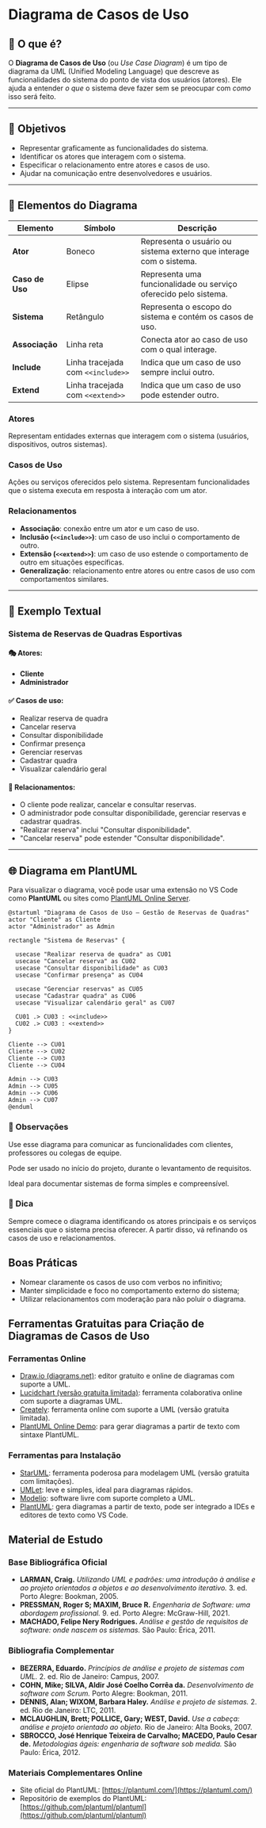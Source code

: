 # Diagrama de Casos de Uso

## 📌 O que é?

O **Diagrama de Casos de Uso** (ou *Use Case Diagram*) é um tipo de diagrama da UML (Unified Modeling Language) que descreve as funcionalidades do sistema do ponto de vista dos usuários (atores). Ele ajuda a entender *o que* o sistema deve fazer sem se preocupar com *como* isso será feito.

---

## 🎯 Objetivos

- Representar graficamente as funcionalidades do sistema.
- Identificar os atores que interagem com o sistema.
- Especificar o relacionamento entre atores e casos de uso.
- Ajudar na comunicação entre desenvolvedores e usuários.

---

## 🧩 Elementos do Diagrama

| Elemento         | Símbolo     | Descrição                                                                 |
|------------------|-------------|---------------------------------------------------------------------------|
| **Ator**         | Boneco      | Representa o usuário ou sistema externo que interage com o sistema.      |
| **Caso de Uso**  | Elipse      | Representa uma funcionalidade ou serviço oferecido pelo sistema.         |
| **Sistema**      | Retângulo   | Representa o escopo do sistema e contém os casos de uso.                 |
| **Associação**   | Linha reta  | Conecta ator ao caso de uso com o qual interage.                         |
| **Include**      | Linha tracejada com `<<include>>` | Indica que um caso de uso sempre inclui outro.     |
| **Extend**       | Linha tracejada com `<<extend>>`  | Indica que um caso de uso pode estender outro.     |

### Atores
Representam entidades externas que interagem com o sistema (usuários, dispositivos, outros sistemas).

### Casos de Uso
Ações ou serviços oferecidos pelo sistema. Representam funcionalidades que o sistema executa em resposta à interação com um ator.

### Relacionamentos
- **Associação**: conexão entre um ator e um caso de uso.
- **Inclusão (`<<include>>`)**: um caso de uso inclui o comportamento de outro.
- **Extensão (`<<extend>>`)**: um caso de uso estende o comportamento de outro em situações específicas.
- **Generalização**: relacionamento entre atores ou entre casos de uso com comportamentos similares.
---

## 📘 Exemplo Textual

### Sistema de Reservas de Quadras Esportivas

#### 🎭 Atores:
- **Cliente**
- **Administrador**

#### ✅ Casos de uso:
- Realizar reserva de quadra
- Cancelar reserva
- Consultar disponibilidade
- Confirmar presença
- Gerenciar reservas
- Cadastrar quadra
- Visualizar calendário geral

#### 🔗 Relacionamentos:
- O cliente pode realizar, cancelar e consultar reservas.
- O administrador pode consultar disponibilidade, gerenciar reservas e cadastrar quadras.
- "Realizar reserva" inclui "Consultar disponibilidade".
- "Cancelar reserva" pode estender "Consultar disponibilidade".

---

## 🌐 Diagrama em PlantUML

Para visualizar o diagrama, você pode usar uma extensão no VS Code como **PlantUML** ou sites como [PlantUML Online Server](https://www.plantuml.com/plantuml).

```plantuml
@startuml "Diagrama de Casos de Uso – Gestão de Reservas de Quadras"
actor "Cliente" as Cliente
actor "Administrador" as Admin

rectangle "Sistema de Reservas" {

  usecase "Realizar reserva de quadra" as CU01
  usecase "Cancelar reserva" as CU02
  usecase "Consultar disponibilidade" as CU03
  usecase "Confirmar presença" as CU04
  
  usecase "Gerenciar reservas" as CU05
  usecase "Cadastrar quadra" as CU06
  usecase "Visualizar calendário geral" as CU07

  CU01 .> CU03 : <<include>>
  CU02 .> CU03 : <<extend>>
}

Cliente --> CU01
Cliente --> CU02
Cliente --> CU03
Cliente --> CU04

Admin --> CU03
Admin --> CU05
Admin --> CU06
Admin --> CU07
@enduml
```

### 📝 Observações
Use esse diagrama para comunicar as funcionalidades com clientes, professores ou colegas de equipe.

Pode ser usado no início do projeto, durante o levantamento de requisitos.

Ideal para documentar sistemas de forma simples e compreensível.

### 📎 Dica
Sempre comece o diagrama identificando os atores principais e os serviços essenciais que o sistema precisa oferecer. A partir disso, vá refinando os casos de uso e relacionamentos.


## Boas Práticas
- Nomear claramente os casos de uso com verbos no infinitivo;
- Manter simplicidade e foco no comportamento externo do sistema;
- Utilizar relacionamentos com moderação para não poluir o diagrama.

## Ferramentas Gratuitas para Criação de Diagramas de Casos de Uso

### Ferramentas Online
- [Draw.io (diagrams.net)](https://www.diagrams.net/): editor gratuito e online de diagramas com suporte a UML.
- [Lucidchart (versão gratuita limitada)](https://www.lucidchart.com/): ferramenta colaborativa online com suporte a diagramas UML.
- [Creately](https://www.creately.com/): ferramenta online com suporte a UML (versão gratuita limitada).
- [PlantUML Online Demo](http://www.plantuml.com/plantuml/uml/): para gerar diagramas a partir de texto com sintaxe PlantUML.

### Ferramentas para Instalação
- [StarUML](https://staruml.io/): ferramenta poderosa para modelagem UML (versão gratuita com limitações).
- [UMLet](https://www.umlet.com/): leve e simples, ideal para diagramas rápidos.
- [Modelio](https://www.modelio.org/): software livre com suporte completo a UML.
- [PlantUML](https://plantuml.com/): gera diagramas a partir de texto, pode ser integrado a IDEs e editores de texto como VS Code.

## Material de Estudo

### Base Bibliográfica Oficial
- **LARMAN, Craig.** *Utilizando UML e padrões: uma introdução à análise e ao projeto orientados a objetos e ao desenvolvimento iterativo.* 3. ed. Porto Alegre: Bookman, 2005.
- **PRESSMAN, Roger S; MAXIM, Bruce R.** *Engenharia de Software: uma abordagem profissional.* 9. ed. Porto Alegre: McGraw-Hill, 2021.
- **MACHADO, Felipe Nery Rodrigues.** *Análise e gestão de requisitos de software: onde nascem os sistemas.* São Paulo: Érica, 2011.

### Bibliografia Complementar
- **BEZERRA, Eduardo.** *Princípios de análise e projeto de sistemas com UML.* 2. ed. Rio de Janeiro: Campus, 2007.
- **COHN, Mike; SILVA, Aldir José Coelho Corrêa da.** *Desenvolvimento de software com Scrum.* Porto Alegre: Bookman, 2011.
- **DENNIS, Alan; WIXOM, Barbara Haley.** *Análise e projeto de sistemas.* 2. ed. Rio de Janeiro: LTC, 2011.
- **MCLAUGHLIN, Brett; POLLICE, Gary; WEST, David.** *Use a cabeça: análise e projeto orientado ao objeto.* Rio de Janeiro: Alta Books, 2007.
- **SBROCCO, José Henrique Teixeira de Carvalho; MACEDO, Paulo Cesar de.** *Metodologias ágeis: engenharia de software sob medida.* São Paulo: Érica, 2012.

### Materiais Complementares Online
- Site oficial do PlantUML: [https://plantuml.com/](https://plantuml.com/)
- Repositório de exemplos do PlantUML: [https://github.com/plantuml/plantuml](https://github.com/plantuml/plantuml)




